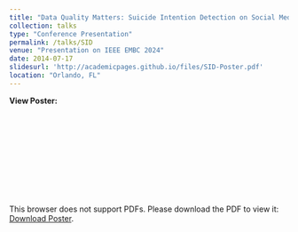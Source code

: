 ```yaml
---
title: "Data Quality Matters: Suicide Intention Detection on Social Media Posts Using a RoBERTa-CNN"
collection: talks
type: "Conference Presentation"
permalink: /talks/SID
venue: "Presentation on IEEE EMBC 2024"
date: 2014-07-17
slidesurl: 'http://academicpages.github.io/files/SID-Poster.pdf'
location: "Orlando, FL"
---
```


**View Poster:**

<object data="http://academicpages.github.io/files/SID-Poster.pdf" type="application/pdf" width="700px" height="700px">
    <embed src="http://academicpages.github.io/files/SID-Poster.pdf">
        <p>This browser does not support PDFs. Please download the PDF to view it: <a href="http://academicpages.github.io/files/SID-Poster.pdf">Download Poster</a>.</p>
    </embed>
</object>